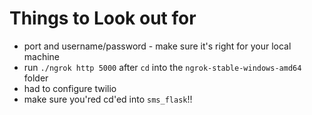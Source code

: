 # Things to Look out for

* port and username/password - make sure it's right for your local machine
* run `./ngrok http 5000` after `cd` into the `ngrok-stable-windows-amd64` folder
* had to configure twilio
* make sure you'red cd'ed into `sms_flask`!!